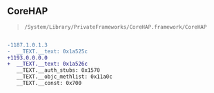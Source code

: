 ## CoreHAP

> `/System/Library/PrivateFrameworks/CoreHAP.framework/CoreHAP`

```diff

-1187.1.0.1.3
-  __TEXT.__text: 0x1a525c
+1193.0.0.0.0
+  __TEXT.__text: 0x1a526c
   __TEXT.__auth_stubs: 0x1570
   __TEXT.__objc_methlist: 0x11a0c
   __TEXT.__const: 0x700

```
